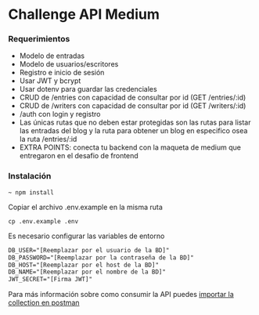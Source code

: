 # Challenge API Medium

### Requerimientos
* Modelo de entradas
* Modelo de usuarios/escritores
* Registro e inicio de sesión
* Usar JWT y bcrypt
* Usar dotenv para guardar las credenciales
* CRUD de /entries con capacidad de consultar por id (GET /entries/:id)
* CRUD de /writers con capacidad de consultar por id (GET /writers/:id)
* /auth con login y registro
* Las únicas rutas que no deben estar protegidas son las rutas para listar las entradas del blog y la ruta para obtener un blog en especifico osea la ruta /entries/:id
* EXTRA POINTS: conecta tu backend con la maqueta de medium que entregaron en el desafio de frontend

### Instalación
~~~ 
~ npm install 
~~~

Copiar el archivo .env.example en la misma ruta
~~~
cp .env.example .env
~~~

Es necesario configurar las variables de entorno
```html
DB_USER="[Reemplazar por el usuario de la BD]"
DB_PASSWORD="[Reemplazar por la contraseña de la BD]"
DB_HOST="[Reemplazar por el host de la BD]"
DB_NAME="[Reemplazar por el nombre de la BD]"
JWT_SECRET="[Firma JWT]"
```

Para más información sobre como consumir la API puedes [importar la collection en postman](https://www.postman.com/collections/481bc33f9dfc4f3f83bd)
